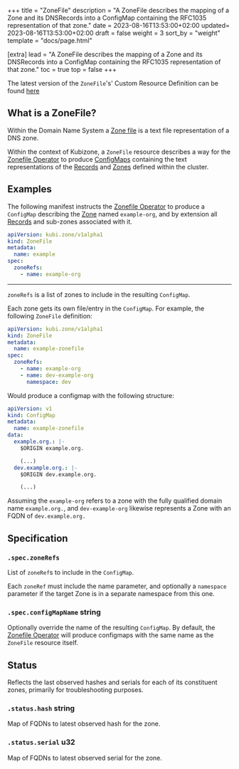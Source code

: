 +++
title = "ZoneFile"
description = "A ZoneFile describes the mapping of a Zone and its DNSRecords into a ConfigMap containing the RFC1035 representation of that zone."
date = 2023-08-16T13:53:00+02:00
updated= 2023-08-16T13:53:00+02:00
draft = false
weight = 3
sort_by = "weight"
template = "docs/page.html"

[extra]
lead = "A ZoneFile describes the mapping of a Zone and its DNSRecords into a ConfigMap containing the RFC1035 representation of that zone."
toc = true
top = false
+++

The latest version of the `ZoneFile`'s' Custom Resource Definition can be found [here](https://github.com/MathiasPius/kubizone/blob/main/crds/kubi.zone/v1alpha1/ZoneFile.yaml)

## What is a ZoneFile?

Within the Domain Name System a [Zone file](https://en.wikipedia.org/wiki/Zone_file) is a text file representation of a DNS zone.

Within the context of Kubizone, a `ZoneFile` resource describes a way for the [Zonefile Operator](../operators/zonefile/)
to produce [ConfigMaps](https://kubernetes.io/docs/concepts/configuration/configmap/) containing the text representations
of the [Records](../custom-resources/record/) and [Zones](../custom-resources/zone/) defined within the cluster.


## Examples
The following manifest instructs the [Zonefile Operator](../operators/zonefile/) to produce a `ConfigMap` describing the
[Zone](../custom-resources/zone/) named `example-org`, and by extension all [Records](../custom-resources/record/)
and sub-zones associated with it.

```yaml
apiVersion: kubi.zone/v1alpha1
kind: ZoneFile
metadata:
  name: example
spec:
  zoneRefs:
    - name: example-org
```

---

`zoneRefs` is a list of zones to include in the resulting `ConfigMap`.

Each zone gets its own file/entry in the `ConfigMap`. For example, the following `ZoneFile` definition:

```yaml
apiVersion: kubi.zone/v1alpha1
kind: ZoneFile
metadata:
  name: example-zonefile
spec:
  zoneRefs:
    - name: example-org
    - name: dev-example-org
      namespace: dev
```

Would produce a configmap with the following structure:
```yaml
apiVersion: v1
kind: ConfigMap
metadata:
  name: example-zonefile
data:
  example.org.: |-
    $ORIGIN example.org.

    (...)
  dev.example.org.: |-
    $ORIGIN dev.example.org.

    (...)
```
Assuming the `example-org` refers to a zone with the fully qualified domain name `example.org.`, and `dev-example-org`
likewise represents a Zone with an FQDN of `dev.example.org.`


## Specification

### `.spec.zoneRefs`
List of `zoneRef`s to include in the `ConfigMap`.

Each `zoneRef` must include the name parameter, and optionally a `namespace` parameter if the target Zone
is in a separate namespace from this one.

### `.spec.configMapName` string
Optionally override the name of the resulting `ConfigMap`. By default, the [Zonefile Operator](../operators/zonefile/) will produce configmaps with the same name as the `ZoneFile` resource itself.

## Status
Reflects the last observed hashes and serials for each of its constituent zones, primarily for troubleshooting purposes.

### `.status.hash` string
Map of FQDNs to latest observed hash for the zone.

### `.status.serial` u32
Map of FQDNs to latest observed serial for the zone.
